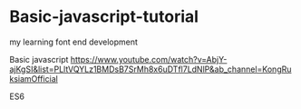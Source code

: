 # Basic-javascript-tutorial
my learning font end development 

Basic javascript
https://www.youtube.com/watch?v=AbjY-ajKgSI&list=PLltVQYLz1BMDsB7SrMh8x6uDTfl7LdNlP&ab_channel=KongRuksiamOfficial

ES6
